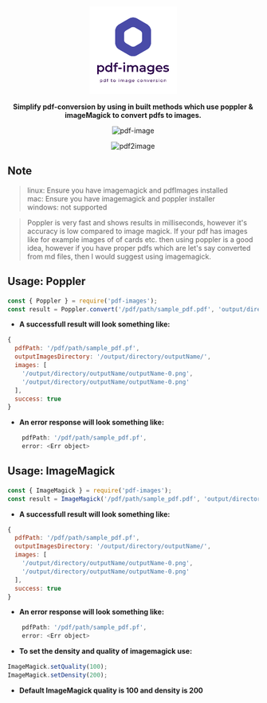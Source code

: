 <p align = "center">
<img src="https://raw.githubusercontent.com/kartik1998/pdf-images/7b366fe0f925e27c00443d0b5a462fc378970d49/logo.png" alt="pdf-images"/> </p>

<p align = "center"> <b> Simplify pdf-conversion by using in built methods which use poppler & imageMagick to convert pdfs to images. </b></p>

<p align = "center"> <img src = "https://img.shields.io/badge/pdf--images-pdf2image-brightgreen" alt="pdf-image">
</p> 
<p align = "center">
<img src="https://img.shields.io/badge/npm-pdf2image-yellowgreen" alt="pdf2image"> </p>

## Note
<blockquote> 
linux: Ensure you have imagemagick and pdfImages installed <br>
mac: Ensure you have imagemagick and poppler installer <br>
windows: not supported
</blockquote>

<blockquote> 
Poppler is very fast and shows results in milliseconds, however it's accuracy is low compared to image magick. If your pdf has images like for example images of  of cards etc. then using poppler is a good idea, however if you have proper pdfs which are let's say converted from md files, then I would suggest using imagemagick. 
</blockquote>

## Usage: Poppler

```javascript
const { Poppler } = require('pdf-images');
const result = Poppler.convert('/pdf/path/sample_pdf.pdf', 'output/directory/path', 'outputName');
```

* <b>A successfull result will look something like: </b>

```javascript
{
  pdfPath: '/pdf/path/sample_pdf.pf',
  outputImagesDirectory: '/output/directory/outputName/',
  images: [
    '/output/directory/outputName/outputName-0.png',
    '/output/directory/outputName/outputName-0.png'
  ],
  success: true
}
```
* <b> An error response will look something like: </b>

```javascript
	pdfPath: '/pdf/path/sample_pdf.pf',
	error: <Err object>
```

## Usage: ImageMagick
```javascript
const { ImageMagick } = require('pdf-images');
const result = ImageMagick('/pdf/path/sample_pdf.pdf', 'output/directory/path', 'outputName');
```

* <b>A successfull result will look something like: </b>

```javascript
{
  pdfPath: '/pdf/path/sample_pdf.pf',
  outputImagesDirectory: '/output/directory/outputName/',
  images: [
    '/output/directory/outputName/outputName-0.png',
    '/output/directory/outputName/outputName-0.png'
  ],
  success: true
}
```

* <b> An error response will look something like: </b>

```javascript
	pdfPath: '/pdf/path/sample_pdf.pf',
	error: <Err object>
```

* <b> To set the density and quality of imagemagick use: </b>

```javascript
ImageMagick.setQuality(100);
ImageMagick.setDensity(200);
```

* <b> Default ImageMagick quality is 100 and density is 200 </b>





